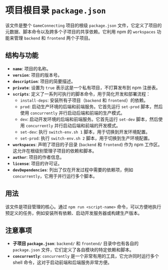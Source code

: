 # 项目根目录 `package.json`

该文件是整个 `GameConnecting` 项目的根级 `package.json` 文件，它定义了项目的元数据、脚本命令以及跨多个子项目的共享依赖。它利用 npm 的 `workspaces` 功能来管理 `backend` 和 `frontend` 两个子项目。

## 结构与功能

-   **`name`**: 项目的名称。
-   **`version`**: 项目的版本号。
-   **`description`**: 项目的简要描述。
-   **`private`**: 设置为 `true` 表示这是一个私有项目，不打算发布到 npm 注册表。
-   **`scripts`**: 定义了一系列可执行的脚本命令，用于简化开发和部署流程：
    -   `install-deps`: 安装所有子项目（`backend` 和 `frontend`）的依赖。
    -   `prod`: 启动生产环境的后端和前端服务。它首先运行 `set-prod` 脚本，然后使用 `concurrently` 并行启动后端和前端的生产模式。
    -   `dev`: 启动开发环境的后端和前端服务。它首先运行 `set-dev` 脚本，然后使用 `concurrently` 并行启动后端和前端的开发模式。
    -   `set-dev`: 执行 `switch-env.sh 1` 脚本，用于切换到开发环境配置。
    -   `set-prod`: 执行 `switch-env.sh 2` 脚本，用于切换到生产环境配置。
-   **`workspaces`**: 声明了项目的子目录 (`backend` 和 `frontend`) 作为 npm 工作区。这允许在根级别管理子项目的依赖和脚本。
-   **`author`**: 项目的作者信息。
-   **`license`**: 项目的许可证。
-   **`devDependencies`**: 列出了仅在开发过程中需要的依赖项，例如 `concurrently`，它用于并行运行多个脚本。

## 用法

该文件是项目管理的核心。通过 `npm run <script-name>` 命令，可以方便地执行预定义的任务，例如安装所有依赖、启动开发服务器或构建生产版本。

## 注意事项

-   **子项目 `package.json`**: `backend/` 和 `frontend/` 目录中也有各自的 `package.json` 文件，它们定义了各自模块的特定依赖和脚本。
-   **`concurrently`**: `concurrently` 是一个非常有用的工具，它允许同时运行多个 shell 命令，这对于启动前端和后端服务非常方便。
